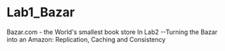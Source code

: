 # Lab1_Bazar
Bazar.com - the World's smallest  book store
In Lab2 --Turning the Bazar into an Amazon: Replication, Caching  and Consistency
